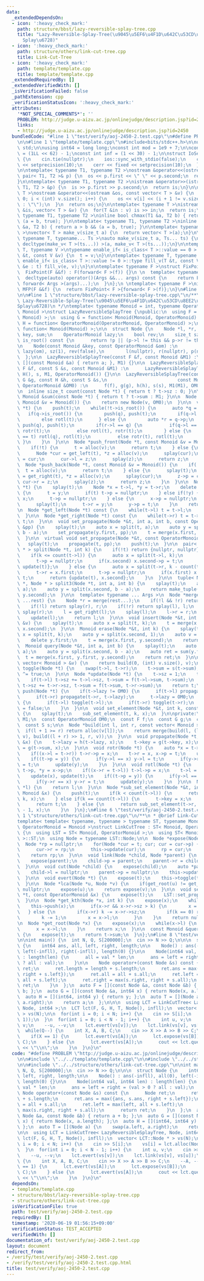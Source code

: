 ```yaml
---
data:
  _extendedDependsOn:
  - icon: ':heavy_check_mark:'
    path: structure/bbst/lazy-reversible-splay-tree.cpp
    title: "Lazy-Reversible-Splay-Tree(\u9045\u5EF6\u4F1D\u642C\u53CD\u8EE2\u53EF\u80FD\
      Splay\u6728)"
  - icon: ':heavy_check_mark:'
    path: structure/others/link-cut-tree.cpp
    title: Link-Cut-Tree
  - icon: ':heavy_check_mark:'
    path: template/template.cpp
    title: template/template.cpp
  _extendedRequiredBy: []
  _extendedVerifiedWith: []
  _isVerificationFailed: false
  _pathExtension: cpp
  _verificationStatusIcon: ':heavy_check_mark:'
  attributes:
    '*NOT_SPECIAL_COMMENTS*': ''
    PROBLEM: http://judge.u-aizu.ac.jp/onlinejudge/description.jsp?id=2450
    links:
    - http://judge.u-aizu.ac.jp/onlinejudge/description.jsp?id=2450
  bundledCode: "#line 1 \"test/verify/aoj-2450-2.test.cpp\"\n#define PROBLEM \"http://judge.u-aizu.ac.jp/onlinejudge/description.jsp?id=2450\"\
    \n\n#line 1 \"template/template.cpp\"\n#include<bits/stdc++.h>\n\nusing namespace\
    \ std;\n\nusing int64 = long long;\nconst int mod = 1e9 + 7;\n\nconst int64 infll\
    \ = (1LL << 62) - 1;\nconst int inf = (1 << 30) - 1;\n\nstruct IoSetup {\n  IoSetup()\
    \ {\n    cin.tie(nullptr);\n    ios::sync_with_stdio(false);\n    cout << fixed\
    \ << setprecision(10);\n    cerr << fixed << setprecision(10);\n  }\n} iosetup;\n\
    \n\ntemplate< typename T1, typename T2 >\nostream &operator<<(ostream &os, const\
    \ pair< T1, T2 >& p) {\n  os << p.first << \" \" << p.second;\n  return os;\n\
    }\n\ntemplate< typename T1, typename T2 >\nistream &operator>>(istream &is, pair<\
    \ T1, T2 > &p) {\n  is >> p.first >> p.second;\n  return is;\n}\n\ntemplate< typename\
    \ T >\nostream &operator<<(ostream &os, const vector< T > &v) {\n  for(int i =\
    \ 0; i < (int) v.size(); i++) {\n    os << v[i] << (i + 1 != v.size() ? \" \"\
    \ : \"\");\n  }\n  return os;\n}\n\ntemplate< typename T >\nistream &operator>>(istream\
    \ &is, vector< T > &v) {\n  for(T &in : v) is >> in;\n  return is;\n}\n\ntemplate<\
    \ typename T1, typename T2 >\ninline bool chmax(T1 &a, T2 b) { return a < b &&\
    \ (a = b, true); }\n\ntemplate< typename T1, typename T2 >\ninline bool chmin(T1\
    \ &a, T2 b) { return a > b && (a = b, true); }\n\ntemplate< typename T = int64\
    \ >\nvector< T > make_v(size_t a) {\n  return vector< T >(a);\n}\n\ntemplate<\
    \ typename T, typename... Ts >\nauto make_v(size_t a, Ts... ts) {\n  return vector<\
    \ decltype(make_v< T >(ts...)) >(a, make_v< T >(ts...));\n}\n\ntemplate< typename\
    \ T, typename V >\ntypename enable_if< is_class< T >::value == 0 >::type fill_v(T\
    \ &t, const V &v) {\n  t = v;\n}\n\ntemplate< typename T, typename V >\ntypename\
    \ enable_if< is_class< T >::value != 0 >::type fill_v(T &t, const V &v) {\n  for(auto\
    \ &e : t) fill_v(e, v);\n}\n\ntemplate< typename F >\nstruct FixPoint : F {\n\
    \  FixPoint(F &&f) : F(forward< F >(f)) {}\n \n  template< typename... Args >\n\
    \  decltype(auto) operator()(Args &&... args) const {\n    return F::operator()(*this,\
    \ forward< Args >(args)...);\n  }\n};\n \ntemplate< typename F >\ninline decltype(auto)\
    \ MFP(F &&f) {\n  return FixPoint< F >{forward< F >(f)};\n}\n#line 4 \"test/verify/aoj-2450-2.test.cpp\"\
    \n\n#line 1 \"structure/bbst/lazy-reversible-splay-tree.cpp\"\n/**\n * @brief\
    \ Lazy-Reversible-Splay-Tree(\u9045\u5EF6\u4F1D\u642C\u53CD\u8EE2\u53EF\u80FD\
    Splay\u6728)\n */\ntemplate< typename Monoid = int, typename OperatorMonoid =\
    \ Monoid >\nstruct LazyReversibleSplayTree {\npublic:\n  using F = function< Monoid(Monoid,\
    \ Monoid) >;\n  using G = function< Monoid(Monoid, OperatorMonoid) >;\n  using\
    \ H = function< OperatorMonoid(OperatorMonoid, OperatorMonoid) >;\n  using S =\
    \ function< Monoid(Monoid) >;\n\n  struct Node {\n    Node *l, *r, *p;\n    Monoid\
    \ key, sum;\n    OperatorMonoid lazy;\n    bool rev;\n    size_t sz;\n\n    bool\
    \ is_root() const {\n      return !p || (p->l != this && p->r != this);\n    }\n\
    \n    Node(const Monoid &key, const OperatorMonoid &om) :\n        key(key), sum(key),\
    \ lazy(om), sz(1), rev(false),\n        l(nullptr), r(nullptr), p(nullptr) {}\n\
    \  };\n\n  LazyReversibleSplayTree(const F &f, const Monoid &M1) :\n      LazyReversibleSplayTree(f,\
    \ [](const Monoid &a) { return a; }, M1) {}\n\n  LazyReversibleSplayTree(const\
    \ F &f, const S &s, const Monoid &M1) :\n      LazyReversibleSplayTree(f, G(),\
    \ H(), s, M1, OperatorMonoid()) {}\n\n  LazyReversibleSplayTree(const F &f, const\
    \ G &g, const H &h, const S &s,\n                          const Monoid &M1, const\
    \ OperatorMonoid &OM0) :\n      f(f), g(g), h(h), s(s), M1(M1), OM0(OM0) {}\n\n\
    \n  inline size_t count(const Node *t) { return t ? t->sz : 0; }\n\n  inline const\
    \ Monoid &sum(const Node *t) { return t ? t->sum : M1; }\n\n  Node *alloc(const\
    \ Monoid &v = Monoid()) {\n    return new Node(v, OM0);\n  }\n\n  void splay(Node\
    \ *t) {\n    push(t);\n    while(!t->is_root()) {\n      auto *q = t->p;\n   \
    \   if(q->is_root()) {\n        push(q), push(t);\n        if(q->l == t) rotr(t);\n\
    \        else rotl(t);\n      } else {\n        auto *r = q->p;\n        push(r),\
    \ push(q), push(t);\n        if(r->l == q) {\n          if(q->l == t) rotr(q),\
    \ rotr(t);\n          else rotl(t), rotr(t);\n        } else {\n          if(q->r\
    \ == t) rotl(q), rotl(t);\n          else rotr(t), rotl(t);\n        }\n     \
    \ }\n    }\n  }\n\n  Node *push_front(Node *t, const Monoid &v = Monoid()) {\n\
    \    if(!t) {\n      t = alloc(v);\n      return t;\n    } else {\n      splay(t);\n\
    \      Node *cur = get_left(t), *z = alloc(v);\n      splay(cur);\n      z->p\
    \ = cur;\n      cur->l = z;\n      splay(z);\n      return z;\n    }\n  }\n\n\
    \  Node *push_back(Node *t, const Monoid &v = Monoid()) {\n    if(!t) {\n    \
    \  t = alloc(v);\n      return t;\n    } else {\n      splay(t);\n      Node *cur\
    \ = get_right(t), *z = alloc(v);\n      splay(cur);\n      z->p = cur;\n     \
    \ cur->r = z;\n      splay(z);\n      return z;\n    }\n  }\n\n  Node *erase(Node\
    \ *t) {\n    splay(t);\n    Node *x = t->l, *y = t->r;\n    delete t;\n    if(!x)\
    \ {\n      t = y;\n      if(t) t->p = nullptr;\n    } else if(!y) {\n      t =\
    \ x;\n      t->p = nullptr;\n    } else {\n      x->p = nullptr;\n      t = get_right(x);\n\
    \      splay(t);\n      t->r = y;\n      y->p = t;\n    }\n    return t;\n  }\n\
    \n  Node *get_left(Node *t) const {\n    while(t->l) t = t->l;\n    return t;\n\
    \  }\n\n  Node *get_right(Node *t) const {\n    while(t->r) t = t->r;\n    return\
    \ t;\n  }\n\n  void set_propagate(Node *&t, int a, int b, const OperatorMonoid\
    \ &pp) {\n    splay(t);\n    auto x = split(t, a);\n    auto y = split(x.second,\
    \ b - a);\n    set_propagate(y.first, pp);\n    t = merge(x.first, y.first, y.second);\n\
    \  }\n\n  virtual void set_propagate(Node *&t, const OperatorMonoid &pp) {\n \
    \   splay(t);\n    propagate(t, pp);\n    push(t);\n  }\n\n  pair< Node *, Node\
    \ * > split(Node *t, int k) {\n    if(!t) return {nullptr, nullptr};\n    push(t);\n\
    \    if(k <= count(t->l)) {\n      auto x = split(t->l, k);\n      t->l = x.second;\n\
    \      t->p = nullptr;\n      if(x.second) x.second->p = t;\n      return {x.first,\
    \ update(t)};\n    } else {\n      auto x = split(t->r, k - count(t->l) - 1);\n\
    \      t->r = x.first;\n      t->p = nullptr;\n      if(x.first) x.first->p =\
    \ t;\n      return {update(t), x.second};\n    }\n  }\n\n  tuple< Node *, Node\
    \ *, Node * > split3(Node *t, int a, int b) {\n    splay(t);\n    auto x = split(t,\
    \ a);\n    auto y = split(x.second, b - a);\n    return make_tuple(x.first, y.first,\
    \ y.second);\n  }\n\n  template< typename ... Args >\n  Node *merge(Node *l, Args\
    \ ...rest) {\n    Node *r = merge(rest...);\n    if(!l && !r) return nullptr;\n\
    \    if(!l) return splay(r), r;\n    if(!r) return splay(l), l;\n    splay(l),\
    \ splay(r);\n    l = get_right(l);\n    splay(l);\n    l->r = r;\n    r->p = l;\n\
    \    update(l);\n    return l;\n  }\n\n  void insert(Node *&t, int k, const Monoid\
    \ &v) {\n    splay(t);\n    auto x = split(t, k);\n    t = merge(x.first, alloc(v),\
    \ x.second);\n  }\n\n  Monoid erase(Node *&t, int k) {\n    splay(t);\n    auto\
    \ x = split(t, k);\n    auto y = split(x.second, 1);\n    auto v = y.first->c;\n\
    \    delete y.first;\n    t = merge(x.first, y.second);\n    return v;\n  }\n\n\
    \  Monoid query(Node *&t, int a, int b) {\n    splay(t);\n    auto x = split(t,\
    \ a);\n    auto y = split(x.second, b - a);\n    auto ret = sum(y.first);\n  \
    \  t = merge(x.first, y.first, y.second);\n    return ret;\n  }\n\n  Node *build(const\
    \ vector< Monoid > &v) {\n    return build(0, (int) v.size(), v);\n  }\n\n  void\
    \ toggle(Node *t) {\n    swap(t->l, t->r);\n    t->sum = s(t->sum);\n    t->rev\
    \ ^= true;\n  }\n\n  Node *update(Node *t) {\n    t->sz = 1;\n    t->sum = t->key;\n\
    \    if(t->l) t->sz += t->l->sz, t->sum = f(t->l->sum, t->sum);\n    if(t->r)\
    \ t->sz += t->r->sz, t->sum = f(t->sum, t->r->sum);\n    return t;\n  }\n\n  void\
    \ push(Node *t) {\n    if(t->lazy != OM0) {\n      if(t->l) propagate(t->l, t->lazy);\n\
    \      if(t->r) propagate(t->r, t->lazy);\n      t->lazy = OM0;\n    }\n    if(t->rev)\
    \ {\n      if(t->l) toggle(t->l);\n      if(t->r) toggle(t->r);\n      t->rev\
    \ = false;\n    }\n  }\n\n  void set_element(Node *&t, int k, const Monoid &x)\
    \ {\n    splay(t);\n    sub_set_element(t, k, x);\n  }\n\nprivate:\n  const Monoid\
    \ M1;\n  const OperatorMonoid OM0;\n  const F f;\n  const G g;\n  const H h;\n\
    \  const S s;\n\n  Node *build(int l, int r, const vector< Monoid > &v) {\n  \
    \  if(l + 1 >= r) return alloc(v[l]);\n    return merge(build(l, (l + r) >> 1,\
    \ v), build((l + r) >> 1, r, v));\n  }\n\n  void propagate(Node *t, const OperatorMonoid\
    \ &x) {\n    t->lazy = h(t->lazy, x);\n    t->key = g(t->key, x);\n    t->sum\
    \ = g(t->sum, x);\n  }\n\n  void rotr(Node *t) {\n    auto *x = t->p, *y = x->p;\n\
    \    if((x->l = t->r)) t->r->p = x;\n    t->r = x, x->p = t;\n    update(x), update(t);\n\
    \    if((t->p = y)) {\n      if(y->l == x) y->l = t;\n      if(y->r == x) y->r\
    \ = t;\n      update(y);\n    }\n  }\n\n  void rotl(Node *t) {\n    auto *x =\
    \ t->p, *y = x->p;\n    if((x->r = t->l)) t->l->p = x;\n    t->l = x, x->p = t;\n\
    \    update(x), update(t);\n    if((t->p = y)) {\n      if(y->l == x) y->l = t;\n\
    \      if(y->r == x) y->r = t;\n      update(y);\n    }\n  }\n\n  Node *merge(Node\
    \ *l) {\n    return l;\n  }\n\n  Node *sub_set_element(Node *&t, int k, const\
    \ Monoid &x) {\n    push(t);\n    if(k < count(t->l)) {\n      return sub_set_element(t->l,\
    \ k, x);\n    } else if(k == count(t->l)) {\n      t->key = x;\n      splay(t);\n\
    \      return t;\n    } else {\n      return sub_set_element(t->r, k - count(t->l)\
    \ - 1, x);\n    }\n  }\n};\n#line 6 \"test/verify/aoj-2450-2.test.cpp\"\n\n#line\
    \ 1 \"structure/others/link-cut-tree.cpp\"\n/**\n * @brief Link-Cut-Tree\n */\n\
    template< template< typename, typename > typename ST, typename Monoid = int, typename\
    \ OperatorMonoid = Monoid >\nstruct LinkCutTree : ST< Monoid, OperatorMonoid >\
    \ {\n  using LST = ST< Monoid, OperatorMonoid >;\n  using ST< Monoid, OperatorMonoid\
    \ >::ST;\n  using Node = typename LST::Node;\n\n  Node *expose(Node *t) {\n  \
    \  Node *rp = nullptr;\n    for(Node *cur = t; cur; cur = cur->p) {\n      this->splay(cur);\n\
    \      cur->r = rp;\n      this->update(cur);\n      rp = cur;\n    }\n    this->splay(t);\n\
    \    return rp;\n  }\n\n  void link(Node *child, Node *parent) {\n    expose(child);\n\
    \    expose(parent);\n    child->p = parent;\n    parent->r = child;\n    this->update(parent);\n\
    \  }\n\n  void cut(Node *child) {\n    expose(child);\n    auto *parent = child->l;\n\
    \    child->l = nullptr;\n    parent->p = nullptr;\n    this->update(child);\n\
    \  }\n\n  void evert(Node *t) {\n    expose(t);\n    this->toggle(t);\n    this->push(t);\n\
    \  }\n\n  Node *lca(Node *u, Node *v) {\n    if(get_root(u) != get_root(v)) return\
    \ nullptr;\n    expose(u);\n    return expose(v);\n  }\n\n  void set_propagate(Node\
    \ *t, const OperatorMonoid &x) {\n    expose(t);\n    LST::set_propagate(t, x);\n\
    \  }\n\n  Node *get_kth(Node *x, int k) {\n    expose(x);\n    while(x) {\n  \
    \    this->push(x);\n      if(x->r && x->r->sz > k) {\n        x = x->r;\n   \
    \   } else {\n        if(x->r) k -= x->r->sz;\n        if(k == 0) return x;\n\
    \        k -= 1;\n        x = x->l;\n      }\n    }\n    return nullptr;\n  }\n\
    \n  Node *get_root(Node *x) {\n    expose(x);\n    while(x->l) {\n      this->push(x);\n\
    \      x = x->l;\n    }\n    return x;\n  }\n\n  const Monoid &query(Node *t)\
    \ {\n    expose(t);\n    return t->sum;\n  }\n};\n#line 8 \"test/verify/aoj-2450-2.test.cpp\"\
    \n\nint main() {\n  int N, Q, S[200000];\n  cin >> N >> Q;\n\n\n  struct Node\
    \ {\n    int64 ans, all, left, right, length;\n\n    Node() : ans(-infll), all(0),\
    \ left(-infll), right(-infll), length(0) {}\n\n    Node(int64 val, int64 len)\
    \ : length(len) {\n      all = val * len;\n      ans = left = right = (val > 0\
    \ ? all : val);\n    }\n\n    Node operator+(const Node &s) const {\n      Node\
    \ ret;\n      ret.length = length + s.length;\n      ret.ans = max({ans, s.ans,\
    \ right + s.left});\n      ret.all = all + s.all;\n      ret.left = max(left,\
    \ all + s.left);\n      ret.right = max(s.right, right + s.all);\n      return\
    \ ret;\n    }\n  };\n  auto F = [](const Node &a, const Node &b) { return a +\
    \ b; };\n  auto G = [](const Node &a, int64 x) { return Node(x, a.length); };\n\
    \  auto H = [](int64, int64 y) { return y; };\n  auto T = [](Node a) {\n    swap(a.left,\
    \ a.right);\n    return a;\n  };\n\n\n  using LCT = LinkCutTree< LazyReversibleSplayTree,\
    \ Node, int64 >;\n  LCT lct(F, G, H, T, Node(), infll);\n  vector< LCT::Node *\
    \ > vs(N);\n\n  for(int i = 0; i < N; i++) {\n    cin >> S[i];\n    vs[i] = lct.alloc(Node(S[i],\
    \ 1));\n  }\n  for(int i = 0; i < N - 1; i++) {\n    int u, v;\n    cin >> u >>\
    \ v;\n    --u, --v;\n    lct.evert(vs[v]);\n    lct.link(vs[v], vs[u]);\n  }\n\
    \  while(Q--) {\n    int X, A, B, C;\n    cin >> X >> A >> B >> C;\n    --A, --B;\n\
    \    if(X == 1) {\n      lct.evert(vs[A]);\n      lct.expose(vs[B]);\n      lct.set_propagate(vs[B],\
    \ C);\n    } else {\n      lct.evert(vs[A]);\n      cout << lct.query(vs[B]).ans\
    \ << \"\\n\";\n    }\n  }\n}\n"
  code: "#define PROBLEM \"http://judge.u-aizu.ac.jp/onlinejudge/description.jsp?id=2450\"\
    \n\n#include \"../../template/template.cpp\"\n\n#include \"../../structure/bbst/lazy-reversible-splay-tree.cpp\"\
    \n\n#include \"../../structure/others/link-cut-tree.cpp\"\n\nint main() {\n  int\
    \ N, Q, S[200000];\n  cin >> N >> Q;\n\n\n  struct Node {\n    int64 ans, all,\
    \ left, right, length;\n\n    Node() : ans(-infll), all(0), left(-infll), right(-infll),\
    \ length(0) {}\n\n    Node(int64 val, int64 len) : length(len) {\n      all =\
    \ val * len;\n      ans = left = right = (val > 0 ? all : val);\n    }\n\n   \
    \ Node operator+(const Node &s) const {\n      Node ret;\n      ret.length = length\
    \ + s.length;\n      ret.ans = max({ans, s.ans, right + s.left});\n      ret.all\
    \ = all + s.all;\n      ret.left = max(left, all + s.left);\n      ret.right =\
    \ max(s.right, right + s.all);\n      return ret;\n    }\n  };\n  auto F = [](const\
    \ Node &a, const Node &b) { return a + b; };\n  auto G = [](const Node &a, int64\
    \ x) { return Node(x, a.length); };\n  auto H = [](int64, int64 y) { return y;\
    \ };\n  auto T = [](Node a) {\n    swap(a.left, a.right);\n    return a;\n  };\n\
    \n\n  using LCT = LinkCutTree< LazyReversibleSplayTree, Node, int64 >;\n  LCT\
    \ lct(F, G, H, T, Node(), infll);\n  vector< LCT::Node * > vs(N);\n\n  for(int\
    \ i = 0; i < N; i++) {\n    cin >> S[i];\n    vs[i] = lct.alloc(Node(S[i], 1));\n\
    \  }\n  for(int i = 0; i < N - 1; i++) {\n    int u, v;\n    cin >> u >> v;\n\
    \    --u, --v;\n    lct.evert(vs[v]);\n    lct.link(vs[v], vs[u]);\n  }\n  while(Q--)\
    \ {\n    int X, A, B, C;\n    cin >> X >> A >> B >> C;\n    --A, --B;\n    if(X\
    \ == 1) {\n      lct.evert(vs[A]);\n      lct.expose(vs[B]);\n      lct.set_propagate(vs[B],\
    \ C);\n    } else {\n      lct.evert(vs[A]);\n      cout << lct.query(vs[B]).ans\
    \ << \"\\n\";\n    }\n  }\n}\n"
  dependsOn:
  - template/template.cpp
  - structure/bbst/lazy-reversible-splay-tree.cpp
  - structure/others/link-cut-tree.cpp
  isVerificationFile: true
  path: test/verify/aoj-2450-2.test.cpp
  requiredBy: []
  timestamp: '2020-06-19 01:56:15+09:00'
  verificationStatus: TEST_ACCEPTED
  verifiedWith: []
documentation_of: test/verify/aoj-2450-2.test.cpp
layout: document
redirect_from:
- /verify/test/verify/aoj-2450-2.test.cpp
- /verify/test/verify/aoj-2450-2.test.cpp.html
title: test/verify/aoj-2450-2.test.cpp
---
```

